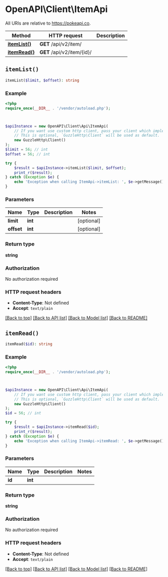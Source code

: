 # OpenAPI\Client\ItemApi

All URIs are relative to https://pokeapi.co.

Method | HTTP request | Description
------------- | ------------- | -------------
[**itemList()**](ItemApi.md#itemList) | **GET** /api/v2/item/ | 
[**itemRead()**](ItemApi.md#itemRead) | **GET** /api/v2/item/{id}/ | 


## `itemList()`

```php
itemList($limit, $offset): string
```



### Example

```php
<?php
require_once(__DIR__ . '/vendor/autoload.php');



$apiInstance = new OpenAPI\Client\Api\ItemApi(
    // If you want use custom http client, pass your client which implements `GuzzleHttp\ClientInterface`.
    // This is optional, `GuzzleHttp\Client` will be used as default.
    new GuzzleHttp\Client()
);
$limit = 56; // int
$offset = 56; // int

try {
    $result = $apiInstance->itemList($limit, $offset);
    print_r($result);
} catch (Exception $e) {
    echo 'Exception when calling ItemApi->itemList: ', $e->getMessage(), PHP_EOL;
}
```

### Parameters

Name | Type | Description  | Notes
------------- | ------------- | ------------- | -------------
 **limit** | **int**|  | [optional]
 **offset** | **int**|  | [optional]

### Return type

**string**

### Authorization

No authorization required

### HTTP request headers

- **Content-Type**: Not defined
- **Accept**: `text/plain`

[[Back to top]](#) [[Back to API list]](../../README.md#endpoints)
[[Back to Model list]](../../README.md#models)
[[Back to README]](../../README.md)

## `itemRead()`

```php
itemRead($id): string
```



### Example

```php
<?php
require_once(__DIR__ . '/vendor/autoload.php');



$apiInstance = new OpenAPI\Client\Api\ItemApi(
    // If you want use custom http client, pass your client which implements `GuzzleHttp\ClientInterface`.
    // This is optional, `GuzzleHttp\Client` will be used as default.
    new GuzzleHttp\Client()
);
$id = 56; // int

try {
    $result = $apiInstance->itemRead($id);
    print_r($result);
} catch (Exception $e) {
    echo 'Exception when calling ItemApi->itemRead: ', $e->getMessage(), PHP_EOL;
}
```

### Parameters

Name | Type | Description  | Notes
------------- | ------------- | ------------- | -------------
 **id** | **int**|  |

### Return type

**string**

### Authorization

No authorization required

### HTTP request headers

- **Content-Type**: Not defined
- **Accept**: `text/plain`

[[Back to top]](#) [[Back to API list]](../../README.md#endpoints)
[[Back to Model list]](../../README.md#models)
[[Back to README]](../../README.md)
